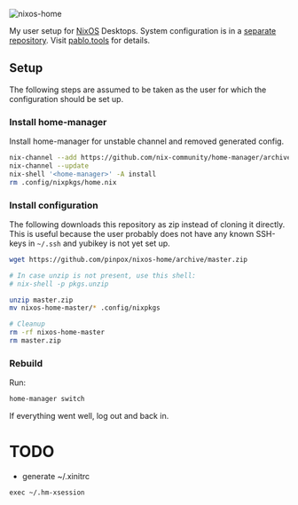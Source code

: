 ![nixos-home](https://socialify.git.ci/pinpox/nixos-home/image?description=1&descriptionEditable=My%20home-manager%20%24USER%20setup&font=Source%20Code%20Pro&forks=1&issues=1&logo=https%3A%2F%2Fpablo.tools%2Fimg%2Favatar.gif&owner=1&pattern=Circuit%20Board&pulls=1&stargazers=1&theme=Light)

My user setup for [NixOS](nixos.org) Desktops.  System configuration is in a
[separate repository](https://github.com/pinpox/nixos).  Visit
[pablo.tools](https://pablo.tools/blog) for details.

## Setup

The following steps are assumed to be taken as the user for which the
configuration should be set up.

### Install home-manager

Install home-manager for unstable channel and removed generated config.

```bash
nix-channel --add https://github.com/nix-community/home-manager/archive/master.tar.gz home-manager
nix-channel --update
nix-shell '<home-manager>' -A install
rm .config/nixpkgs/home.nix
```

### Install configuration

The following downloads this repository as zip instead of cloning it directly.
This is useful because the user probably does not have any known SSH-keys in
`~/.ssh` and yubikey is not yet set up.

```bash
wget https://github.com/pinpox/nixos-home/archive/master.zip

# In case unzip is not present, use this shell:
# nix-shell -p pkgs.unzip

unzip master.zip
mv nixos-home-master/* .config/nixpkgs

# Cleanup
rm -rf nixos-home-master
rm master.zip
```

### Rebuild

Run:

```bash
home-manager switch
```

If everything went well, log out and back in.

# TODO 

- generate ~/.xinitrc
```
exec ~/.hm-xsession
```

